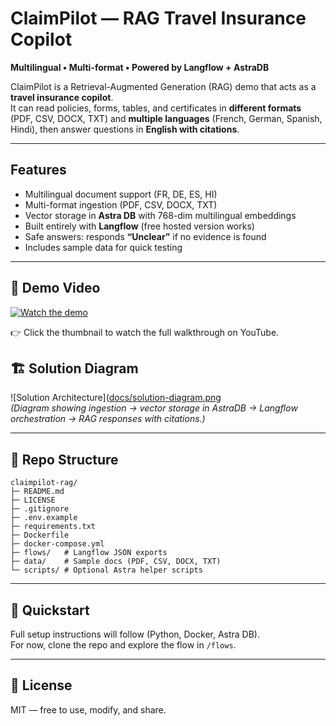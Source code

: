 # ClaimPilot — RAG Travel Insurance Copilot

**Multilingual • Multi-format • Powered by Langflow + AstraDB**

ClaimPilot is a Retrieval-Augmented Generation (RAG) demo that acts as a **travel insurance copilot**.  
It can read policies, forms, tables, and certificates in **different formats** (PDF, CSV, DOCX, TXT) and **multiple languages** (French, German, Spanish, Hindi), then answer questions in **English with citations**.

---

## Features
- Multilingual document support (FR, DE, ES, HI)
- Multi-format ingestion (PDF, CSV, DOCX, TXT)
- Vector storage in **Astra DB** with 768-dim multilingual embeddings
- Built entirely with **Langflow** (free hosted version works)
- Safe answers: responds **“Unclear”** if no evidence is found
- Includes sample data for quick testing

---

## 🎥 Demo Video
[![Watch the demo](https://img.youtube.com/vi/2nCh4GWpMBk/hqdefault.jpg)](https://youtu.be/2nCh4GWpMBk)

👉 Click the thumbnail to watch the full walkthrough on YouTube.

## 🏗️ Solution Diagram
![Solution Architecture]([docs/solution-diagram.png](https://drive.google.com/file/d/1s7pSAG5zpezN0FSWHz6pYUkHmrwSFKko/view?usp=sharing
)  
*(Diagram showing ingestion → vector storage in AstraDB → Langflow orchestration → RAG responses with citations.)*

---

## 📂 Repo Structure
```
claimpilot-rag/
├─ README.md
├─ LICENSE
├─ .gitignore
├─ .env.example
├─ requirements.txt
├─ Dockerfile
├─ docker-compose.yml
├─ flows/   # Langflow JSON exports
├─ data/    # Sample docs (PDF, CSV, DOCX, TXT)
└─ scripts/ # Optional Astra helper scripts
```

---

## 🏁 Quickstart
Full setup instructions will follow (Python, Docker, Astra DB).  
For now, clone the repo and explore the flow in `/flows`.

---

## 📜 License
MIT — free to use, modify, and share.
